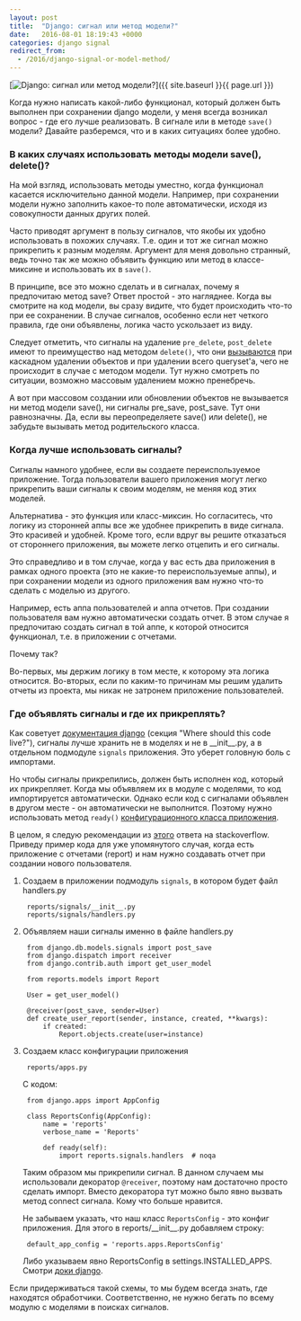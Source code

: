 ```yaml
---
layout: post
title:  "Django: сигнал или метод модели?"
date:   2016-08-01 18:19:43 +0000
categories: django signal
redirect_from:
  - /2016/django-signal-or-model-method/
---
```


[![Django: сигнал или метод модели?](https://img-fotki.yandex.ru/get/95108/85893628.c69/0_1d577c_baad2650_orig.png
 "Django: сигнал или метод модели?")]({{ site.baseurl }}{{ page.url }})

Когда нужно написать какой-либо функционал, который должен быть выполнен при сохранении django модели, у меня всегда возникал вопрос - где его лучше реализовать. В сигнале или в методе `save()` модели? Давайте разберемся, что и в каких ситуациях более удобно.

<!--more-->

### В каких случаях использовать методы модели save(), delete()?

На мой взгляд, использовать методы уместно, когда функционал касается исключительно данной модели. Например, при сохранении модели нужно заполнить какое-то поле автоматически, исходя из совокупности данных других полей.

Часто приводят аргумент в пользу сигналов, что якобы их удобно использовать в похожих случаях. Т.е. один и тот же сигнал можно прикрепить к разным моделям. Аргумент для меня довольно странный, ведь точно так же можно объявить функцию или метод в классе-миксине и использовать их в `save()`.

В принципе, все это можно сделать и в сигналах, почему я предпочитаю метод save? Ответ простой - это нагляднее. Когда вы смотрите на код модели, вы сразу видите, что будет происходить что-то при ее сохранении. В случае сигналов, особенно если нет четкого правила, где они объявлены, логика часто ускользает из виду.

Следует отметить, что сигналы на удаление `pre_delete`, `post_delete` имеют то преимущество над методом `delete()`, что они [вызываются](https://docs.djangoproject.com/en/1.9/topics/db/models/#overriding-predefined-model-methods) при каскадном удалении объектов и при удалении всего queryset'а, чего не происходит в случае с методом модели. Тут нужно смотреть по ситуации, возможно массовым удалением можно пренебречь.

А вот при массовом создании или обновлении объектов не вызывается ни метод модели save(), ни сигналы pre_save, post_save. Тут они равнозначны.
Да, если вы переопределяете save() или delete(), не забудьте вызывать метод родительского класса.

### Когда лучше использовать сигналы?

Сигналы намного удобнее, если вы создаете переиспользуемое приложение.
Тогда пользователи вашего приложения могут легко прикрепить ваши сигналы к своим моделям, не меняя код этих моделей.

Альтернатива - это функция или класс-миксин. Но согласитесь, что логику из сторонней аппы все же удобнее прикрепить в виде сигнала. Это красивей и удобней. Кроме того, если вдруг вы решите отказаться от стороннего приложения, вы можете легко отцепить и его сигналы.

Это справедливо и в том случае, когда у вас есть два приложения в рамках одного проекта (это не какие-то переиспользуемые аппы), и при сохранении модели из одного приложения вам нужно что-то сделать с моделью из другого.

Например, есть аппа пользователей и аппа отчетов. При создании пользователя вам нужно автоматически создать отчет. В этом случае я предпочитаю создать сигнал в той аппе, к которой относится функционал, т.е. в приложении с отчетами.

Почему так?

Во-первых, мы держим логику в том месте, к которому эта логика относится.
Во-вторых, если по каким-то причинам мы решим удалить отчеты из проекта, мы никак не затронем приложение пользователей.

### Где объявлять сигналы и где их прикреплять?

Как советует [документация django](https://docs.djangoproject.com/en/1.9/topics/signals/#connecting-receiver-functions) (секция "Where should this code live?"), сигналы лучше хранить не в моделях и не в \_\_init\_\_.py, а в отдельном подмодуле
`signals` приложения. Это уберет головную боль с импортами.

Но чтобы сигналы прикрепились, должен быть исполнен код, который их прикрепляет. Когда мы объявляем их в модуле с моделями, то код импортируется автоматически. Однако если код с сигналами объявлен в другом месте - он автоматически не выполнится. Поэтому нужно использовать метод `ready()` [конфигурационного класса приложения](https://docs.djangoproject.com/en/1.9/ref/applications/).

В целом, я следую рекомендации из [этого](http://stackoverflow.com/a/22924754/821594) ответа на stackoverflow.
Приведу пример кода для уже упомянутого случая, когда есть приложение с отчетами (report) и нам нужно создавать отчет при создании нового пользователя.

1. Создаем в приложении подмодуль `signals`, в котором будет файл handlers.py

        reports/signals/__init__.py
        reports/signals/handlers.py

2. Объявляем наши сигналы именно в файле handlers.py

        from django.db.models.signals import post_save
        from django.dispatch import receiver
        from django.contrib.auth import get_user_model

        from reports.models import Report

        User = get_user_model()

        @receiver(post_save, sender=User)
        def create_user_report(sender, instance, created, **kwargs):
            if created:
                Report.objects.create(user=instance)

3. Создаем класс конфигурации приложения

        reports/apps.py

    С кодом:

        from django.apps import AppConfig

        class ReportsConfig(AppConfig):
            name = 'reports'
            verbose_name = 'Reports'

            def ready(self):
                import reports.signals.handlers  # noqa

    Таким образом мы прикрепили сигнал. В данном случаем мы использовали декоратор `@receiver`, поэтому нам достаточно просто сделать импорт. Вместо декоратора тут можно было явно вызвать метод connect сигнала. Кому что больше нравится.

    Не забываем указать, что наш класс `ReportsConfig` - это конфиг приложения. Для этого в reports/\_\_init\_\_.py добавляем строку:

        default_app_config = 'reports.apps.ReportsConfig'

    Либо указываем явно ReportsConfig в settings.INSTALLED_APPS. Смотри [доки django](https://docs.djangoproject.com/en/dev/ref/applications/#configuring-applications).

Если придерживаться такой схемы, то мы будем всегда знать, где находятся обработчики. Соответственно, не нужно бегать по всему модулю с моделями в поисках сигналов.
